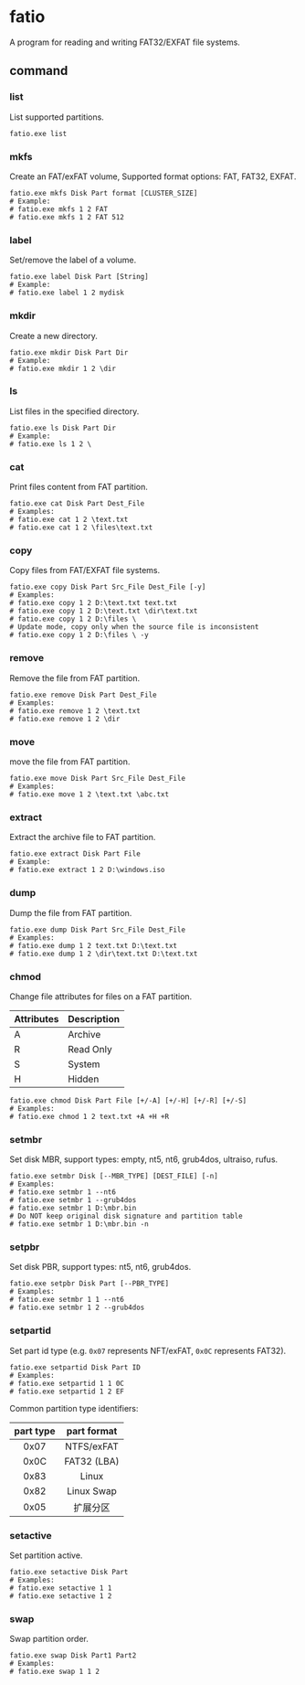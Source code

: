 # fatio

A program for reading and writing FAT32/EXFAT file systems.

## command

### list

List supported partitions.

```shell
fatio.exe list
```

### mkfs

Create an FAT/exFAT volume, Supported format options: FAT, FAT32, EXFAT.

```shell
fatio.exe mkfs Disk Part format [CLUSTER_SIZE]
# Example:
# fatio.exe mkfs 1 2 FAT
# fatio.exe mkfs 1 2 FAT 512
```

### label

Set/remove the label of a volume.

```shell
fatio.exe label Disk Part [String]
# Example:
# fatio.exe label 1 2 mydisk
```

### mkdir

Create a new directory.

```shell
fatio.exe mkdir Disk Part Dir
# Example:
# fatio.exe mkdir 1 2 \dir
```

### ls

List files in the specified directory.

```shell
fatio.exe ls Disk Part Dir
# Example:
# fatio.exe ls 1 2 \
```

### cat

Print files content from FAT partition.

```shell
fatio.exe cat Disk Part Dest_File
# Examples:
# fatio.exe cat 1 2 \text.txt
# fatio.exe cat 1 2 \files\text.txt
```

### copy

Copy files from FAT/EXFAT file systems.

```shell
fatio.exe copy Disk Part Src_File Dest_File [-y]
# Examples:
# fatio.exe copy 1 2 D:\text.txt text.txt
# fatio.exe copy 1 2 D:\text.txt \dir\text.txt
# fatio.exe copy 1 2 D:\files \
# Update mode, copy only when the source file is inconsistent
# fatio.exe copy 1 2 D:\files \ -y
```

### remove

Remove the file from FAT partition.

```shell
fatio.exe remove Disk Part Dest_File
# Examples:
# fatio.exe remove 1 2 \text.txt
# fatio.exe remove 1 2 \dir
```

### move

move the file from FAT partition.

```shell
fatio.exe move Disk Part Src_File Dest_File
# Examples:
# fatio.exe move 1 2 \text.txt \abc.txt
```

### extract

Extract the archive file to FAT partition.

```shell
fatio.exe extract Disk Part File
# Example:
# fatio.exe extract 1 2 D:\windows.iso
```

### dump

Dump the file from FAT partition.

```shell
fatio.exe dump Disk Part Src_File Dest_File
# Examples:
# fatio.exe dump 1 2 text.txt D:\text.txt
# fatio.exe dump 1 2 \dir\text.txt D:\text.txt
```

### chmod

Change file attributes for files on a FAT partition.

| Attributes | Description |
| ---------- | ----------- |
| A          | Archive     |
| R          | Read Only   |
| S          | System      |
| H          | Hidden      |

```shell
fatio.exe chmod Disk Part File [+/-A] [+/-H] [+/-R] [+/-S]
# Examples:
# fatio.exe chmod 1 2 text.txt +A +H +R
```

### setmbr

Set disk MBR, support types: empty, nt5, nt6, grub4dos, ultraiso, rufus.

```shell
fatio.exe setmbr Disk [--MBR_TYPE] [DEST_FILE] [-n]
# Examples:
# fatio.exe setmbr 1 --nt6
# fatio.exe setmbr 1 --grub4dos
# fatio.exe setmbr 1 D:\mbr.bin
# Do NOT keep original disk signature and partition table
# fatio.exe setmbr 1 D:\mbr.bin -n
```

### setpbr

Set disk PBR, support types: nt5, nt6, grub4dos.

```shell
fatio.exe setpbr Disk Part [--PBR_TYPE]
# Examples:
# fatio.exe setmbr 1 1 --nt6
# fatio.exe setmbr 1 2 --grub4dos
```

### setpartid

Set part id type (e.g. `0x07` represents NFT/exFAT, `0x0C` represents FAT32).

```shell
fatio.exe setpartid Disk Part ID
# Examples:
# fatio.exe setpartid 1 1 0C
# fatio.exe setpartid 1 2 EF
```

Common partition type identifiers:

| part type | part format |
| :-------: | :---------: |
|   0x07    | NTFS/exFAT  |
|   0x0C    | FAT32 (LBA) |
|   0x83    |    Linux    |
|   0x82    | Linux Swap  |
|   0x05    |  扩展分区   |

### setactive

Set partition active.

```shell
fatio.exe setactive Disk Part
# Examples:
# fatio.exe setactive 1 1
# fatio.exe setactive 1 2
```

### swap

Swap partition order.

```shell
fatio.exe swap Disk Part1 Part2
# Examples:
# fatio.exe swap 1 1 2
```
